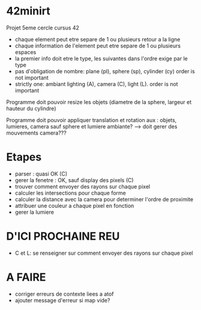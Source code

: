 # 42minirt
Projet 5eme cercle cursus 42

- chaque element peut etre separe de 1 ou plusieurs retour a la ligne
- chaque information de l'element peut etre separe de 1 ou plusieurs espaces
- la premier info doit etre le type, les suivantes dans l'ordre exige par le type
- pas d'obligation de nombre: plane (pl), sphere (sp), cylinder (cy) order is not important
- strictly one: ambiant lighting (A), camera (C), light (L). order is not important

Programme doit pouvoir resize les objets (diametre de la sphere, largeur et hauteur du cylindre)

Programme doit pouvoir appliquer translation et rotation aux : objets, lumieres, camera sauf sphere et lumiere ambiante? --> doit gerer des mouvements camera???

# Etapes
- parser : quasi OK (C)
- gerer la fenetre : OK, sauf display des pixels (C)
- trouver comment envoyer des rayons sur chaque pixel
- calculer les intersections pour chaque forme
- calculer la distance avec la camera pour determiner l'ordre de proximite
- attribuer une couleur a chaque pixel en fonction
- gerer la lumiere

# D'ICI PROCHAINE REU
- C et L: se renseigner sur comment envoyer des rayons sur chaque pixel

# A FAIRE
- corriger erreurs de contexte liees a atof
- ajouter message d'erreur si map vide?


